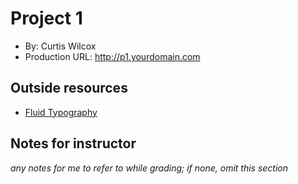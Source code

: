 # Project 1
+ By: Curtis Wilcox
+ Production URL: <http://p1.yourdomain.com>

## Outside resources
- [Fluid Typography](https://css-tricks.com/snippets/css/fluid-typography/)


## Notes for instructor
*any notes for me to refer to while grading; if none, omit this section*
